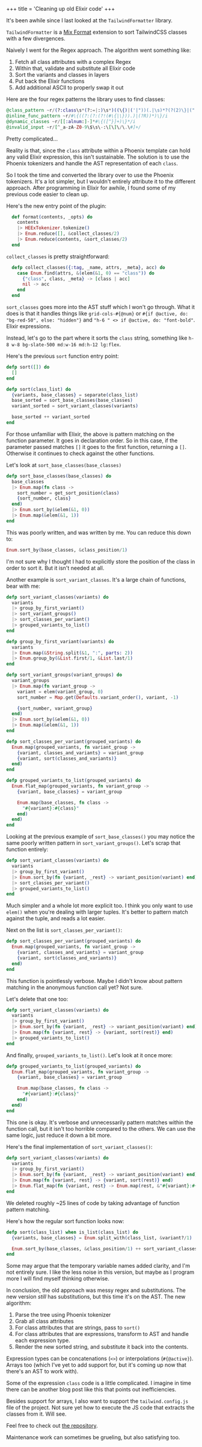 +++
title = 'Cleaning up old Elixir code'
+++

It's been awhile since I last looked at the `TailwindFormatter` library.

`TailwindFormatter` is a [Mix Format](https://hexdocs.pm/mix/main/Mix.Tasks.Format.html#module-plugins) extension to sort TailwindCSS classes with a few divergences. 

Naively I went for the Regex approach. The algorithm went something like:

1. Fetch all class attributes with a complex Regex
2. Within that, validate and substitute all Elixir code
3. Sort the variants and classes in layers
4. Put back the Elixir functions
5. Add additional ASCII to properly swap it out

Here are the four regex patterns the library uses to find classes:

```elixir
@class_pattern ~r/(?:class\s*(?:=|:)\s*)((\{)|('|"))(.|\s)*?(?(2)\}|("|'))/i
@inline_func_pattern ~r/#\{((?:(?:(?!(#\{|\})).)|(?R))*)\}/i
@dynamic_classes ~r/[[:alnum:]-]*#\{([^}]+)\}*/i
@invalid_input ~r/[^_a-zA-Z0-9\$\s\-:\[\]\/\.\#]+/
```

Pretty complicated...

Reality is that, since the `class` attribute within a Phoenix template can hold any valid Elixir expression, this isn't sustainable. The solution is to use the Phoenix tokenizers and handle the AST representation of each `class`.

So I took the time and converted the library over to use the Phoenix tokenizers. It's a lot simpler, but I wouldn't entirely attribute it to the different approach. After programming in Elixir for awhile, I found some of my previous code easier to clean up.

Here's the new entry point of the plugin:

```elixir
  def format(contents, _opts) do
    contents
    |> HEExTokenizer.tokenize()
    |> Enum.reduce([], &collect_classes/2)
    |> Enum.reduce(contents, &sort_classes/2)
  end
```

`collect_classes` is pretty straightforward:

```elixir
  defp collect_classes({:tag, _name, attrs, _meta}, acc) do
    case Enum.find(attrs, &(elem(&1, 0) == "class")) do
      {"class", class, _meta} -> [class | acc]
      nil -> acc
    end
  end
  ```

`sort_classes` goes more into the AST stuff which I won't go through. What it does is that it handles things like `grid-cols-#{@num}` or `#{if @active, do: "bg-red-50", else: "hidden"}` and `"h-6 " <> if @active, do: "font-bold"`. Elixir expressions.

Instead, let's go to the part where it sorts the `class` string, something like `h-8 w-8 bg-slate-500 md:w-16 md:h-12 lg:flex`.

Here's the previous `sort` function entry point:

```elixir
defp sort([]) do
  []
end

defp sort(class_list) do
  {variants, base_classes} = separate(class_list)
  base_sorted = sort_base_classes(base_classes)
  variant_sorted = sort_variant_classes(variants)

  base_sorted ++ variant_sorted
end
```

For those unfamiliar with Elixir, the above is pattern matching on the function parameter. It goes in declaration order. So in this case, if the parameter passed matches `[]` it goes to the first function, returning a `[]`. Otherwise it continues to check against the other functions.

Let's look at `sort_base_classes(base_classes)`

```elixir
defp sort_base_classes(base_classes) do
  base_classes
  |> Enum.map(fn class ->
    sort_number = get_sort_position(class)
    {sort_number, class}
  end)
  |> Enum.sort_by(&elem(&1, 0))
  |> Enum.map(&elem(&1, 1))
end
```

This was poorly written, and was written by me. You can reduce this down to:

```elixir
Enum.sort_by(base_classes, &class_position/1)
```

I'm not sure why I thought I had to explicitly store the position of the class in order to sort it. But it isn't needed at all.

Another example is `sort_variant_classes`. It's a large chain of functions, bear with me:

```elixir
defp sort_variant_classes(variants) do
  variants
  |> group_by_first_variant()
  |> sort_variant_groups()
  |> sort_classes_per_variant()
  |> grouped_variants_to_list()
end

defp group_by_first_variant(variants) do
  variants
  |> Enum.map(&String.split(&1, ":", parts: 2))
  |> Enum.group_by(&List.first/1, &List.last/1)
end

defp sort_variant_groups(variant_groups) do
  variant_groups
  |> Enum.map(fn variant_group ->
    variant = elem(variant_group, 0)
    sort_number = Map.get(Defaults.variant_order(), variant, -1)

    {sort_number, variant_group}
  end)
  |> Enum.sort_by(&elem(&1, 0))
  |> Enum.map(&elem(&1, 1))
end

defp sort_classes_per_variant(grouped_variants) do
  Enum.map(grouped_variants, fn variant_group ->
    {variant, classes_and_variants} = variant_group
    {variant, sort(classes_and_variants)}
  end)
end

defp grouped_variants_to_list(grouped_variants) do
  Enum.flat_map(grouped_variants, fn variant_group ->
    {variant, base_classes} = variant_group

    Enum.map(base_classes, fn class ->
      "#{variant}:#{class}"
    end)
  end)
end
```

Looking at the previous example of `sort_base_classes()` you may notice the same poorly written pattern in `sort_variant_groups()`. Let's scrap that function entirely:

```elixir
defp sort_variant_classes(variants) do
  variants
  |> group_by_first_variant()
  |> Enum.sort_by(fn {variant, _rest} -> variant_position(variant) end)
  |> sort_classes_per_variant()
  |> grouped_variants_to_list()
end
```

Much simpler and a whole lot more explicit too. I think you only want to use `elem()` when you're dealing with larger tuples. It's better to pattern match against the tuple, and reads a lot easier.

Next on the list is `sort_classes_per_variant()`:

```elixir
defp sort_classes_per_variant(grouped_variants) do
  Enum.map(grouped_variants, fn variant_group ->
    {variant, classes_and_variants} = variant_group
    {variant, sort(classes_and_variants)}
  end)
end
```

This function is pointlessly verbose. Maybe I didn't know about pattern matching in the anonymous function call yet? Not sure.

Let's delete that one too:

```elixir
defp sort_variant_classes(variants) do
  variants
  |> group_by_first_variant()
  |> Enum.sort_by(fn {variant, _rest} -> variant_position(variant) end)
  |> Enum.map(fn {variant, rest} -> {variant, sort(rest)} end)
  |> grouped_variants_to_list()
end
```

And finally, `grouped_variants_to_list()`. Let's look at it once more:

```elixir
defp grouped_variants_to_list(grouped_variants) do
  Enum.flat_map(grouped_variants, fn variant_group ->
    {variant, base_classes} = variant_group

    Enum.map(base_classes, fn class ->
      "#{variant}:#{class}"
    end)
  end)
end
```

This one is okay. It's verbose and unnecessarily pattern matches within the function call, but it isn't too horrible compared to the others. We can use the same logic, just reduce it down a bit more.

Here's the final implementation of `sort_variant_classes()`:

```elixir
defp sort_variant_classes(variants) do
  variants
  |> group_by_first_variant()
  |> Enum.sort_by(fn {variant, _rest} -> variant_position(variant) end)
  |> Enum.map(fn {variant, rest} -> {variant, sort(rest)} end)
  |> Enum.flat_map(fn {variant, rest} -> Enum.map(rest, &"#{variant}:#{&1}") end)
end
```

We deleted roughly ~25 lines of code by taking advantage of function pattern matching.

Here's how the regular sort function looks now:

```elixir
defp sort(class_list) when is_list(class_list) do
  {variants, base_classes} = Enum.split_with(class_list, &variant?/1)

  Enum.sort_by(base_classes, &class_position/1) ++ sort_variant_classes(variants)
end
```

Some may argue that the temporary variable names added clarity, and I'm not entirely sure. 
I like the less noise in this version, but maybe as I program more I will find myself thinking otherwise.

In conclusion, the old approach was messy regex and substitutions. The new version _still_ has substitutions, but this time it's on the AST. The new algorithm:

1. Parse the tree using Phoenix tokenizer
2. Grab all class attributes
3. For class attributes that are strings, pass to `sort()`
4. For class attributes that are expressions, transform to AST and handle each expression type.
5. Render the new sorted string, and substitute it back into the contents.

Expression types can be concatenations (`<>`) or interpolations (`#{@active}`). Arrays too (which I've yet to add support for, but it's coming up now that there's an AST to work with).

Some of the expression `class` code is a little complicated. 
I imagine in time there can be another blog post like this that points out inefficiencies.

Besides support for arrays, I also want to support the `tailwind.config.js` file of the project. Not sure yet how to execute the JS code that extracts the classes from it. Will see.

Feel free to check out [the repository](https://github.com/100phlecs/tailwind_formatter).

Maintenance work can sometimes be grueling, but also satisfying too.

